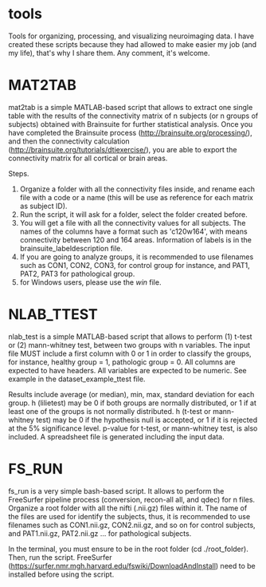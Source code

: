 # tools
Tools for organizing, processing, and visualizing neuroimaging data.
I have created these scripts because they had allowed to make easier my job (and my life), that's why I share them. Any comment, it's welcome. 

# MAT2TAB
mat2tab is a simple MATLAB-based script that allows to extract one single table with the results of the connectivity matrix of n subjects (or n groups of subjects) obtained with Brainsuite for further statistical analysis.
Once you have completed the Brainsuite process (http://brainsuite.org/processing/), and then the connectivity calculation (http://brainsuite.org/tutorials/dtiexercise/), you are able to export the connectivity matrix for all cortical or brain areas. 

Steps.
1. Organize a folder with all the connectivity files inside, and rename each file with a code or a name (this will be use as reference for each matrix as subject ID).
2. Run the script, it will ask for a folder, select the folder created before.
3. You will get a file with all the connectivity values for all subjects. The names of the columns have a format such as 'c120w164', with means connectivity between 120 and 164 areas. Information of labels is in the brainsuite_labeldescription file.
4. If you are going to analyze groups, it is recommended to use filenames such as CON1, CON2, CON3, for control group for instance, and PAT1, PAT2, PAT3 for pathological group.
5. for Windows users, please use the _win_ file.

# NLAB_TTEST
nlab_test is a simple MATLAB-based script that allows to perform (1) t-test or (2) mann-whitney test, between two groups with n variables. The input file MUST include a first column with 0 or 1 in order to classify the groups, for instance, healthy group = 1, pathologic group = 0. All columns are expected to have headers. All variables are expected to be numeric. See example in the dataset_example_ttest file. 

Results include average (or median), min, max, standard deviation for each group. h (lilietest) may be 0 if both groups are normally distributed, or 1 if at least one of the groups is not normally distributed. h (t-test or mann-whitney test) may be 0 if the hypothesis null is accepted, or 1 if it is rejected at the 5% significance level. p-value for t-test, or mann-whitney test, is also included. A spreadsheet file is generated including the input data.

# FS_RUN
fs_run is a very simple bash-based script. It allows to perform the FreeSurfer pipeline process (conversion, recon-all all, and qdec) for n files. Organize a root folder with all the nifti (.nii.gz) files within it. The name of the files are used for identify the subjects, thus, it is recommended to use filenames such as CON1.nii.gz, CON2.nii.gz, and so on for control subjects, and PAT1.nii.gz, PAT2.nii.gz ... for pathological subjects. 

In the terminal, you must ensure to be in the root folder (cd ./root_folder). Then, run the script.
FreeSurfer (https://surfer.nmr.mgh.harvard.edu/fswiki/DownloadAndInstall) need to be installed before using the script.
